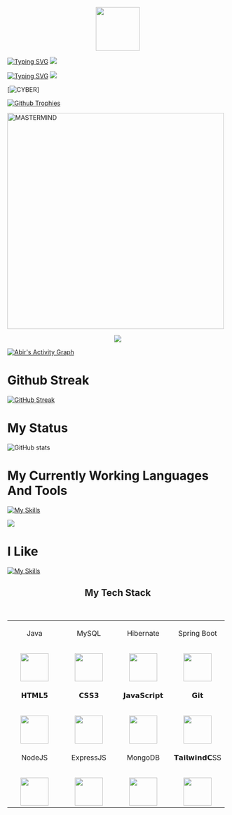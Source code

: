 <p align="center">
<img src="https://user-images.githubusercontent.com/74038190/216649417-9acc58df-9186-4132-ad43-819a57babb67.gif" width="100">
   </p>
   
<div align="left">
<a href="https://git.io/typing-svg"><img src="https://readme-typing-svg.demolab.com?font=Rubik+Dirt&size=65&pause=1000&color=F72C3F&background=FF20A500&center=true&vCenter=true&width=1000&height=150&lines=WELCOME+TO+;;" alt="Typing SVG" /></a> 
   
<img src="https://readme-typing-svg.herokuapp.com?color=00FF00&width=420&lines               =+MY+PROFILE+EVERYONE+;">


</p>
<div align="left">
<a href="https://git.io/typing-svg"><img src="https://readme-typing-svg.demolab.com?font=Rubik+Dirt&size=65&pause=1000&color=F72C3F&background=FF20A500&center=true&vCenter=true&width=1000&height=150&lines=HI+I'M+NURUZZAMAN+;;" alt="Typing SVG" /></a>   


  <img src="https://user-images.githubusercontent.com/73097560/115834477-dbab4500-a447-11eb-908a-139a6edaec5c.gif">

[![CYBER](https://www.aalpha.net/wp-content/uploads/2020/12/full-stack-development.gif)]                                                        

  [![Github Trophies](https://github-profile-trophy.vercel.app/?username=MrMasterOfc&theme=transparent&no-bg=true&margin-w=15&margin-h=10&row=1&column=6&count_private=true)](https://DAXXTEAM.me)
  

<p><img width="494" align="center" src="https://github-readme-stats.vercel.app/api/top-langs?username=MrMasterOfc&show_icons=true&locale=en&layout=compact" alt="MASTERMIND" /></p>



<p align="center">
  <a href="https://github.com/MrMasterOfc">
    <img src="https://github-readme-streak-stats.herokuapp.com/?user=MrMasterOfc#version3"/>
  </a>
</p>
<a href="https://github.com/MrMasterOfc"><img alt="Abir's Activity Graph" src="https://ghactivity.mrayush.me/graph?username=MrMasterOfc&bg_color=1F222E&color=F8D866&line=F85D7F&point=FFFFFF&hide_border=true" /></a>



# Github Streak

  [![GitHub Streak](https://streak-stats.demolab.com?user=MrMasterOfc&theme=radical&border_radius=5&date_format=j%20M%5B%20Y%5D&fire=FF8100)](https://MrMasterOfc.me)



# My Status
![ GitHub stats](https://github-readme-stats.vercel.app/api?username=MrMasterOfc&show_icons=true&theme=radical)
  
# My Currently Working Languages And Tools 
[![My Skills](https://skillicons.dev/icons?i=actix,bash,git,github,gitlab,heroku,html,js,ai,replit,zig,wordpress,webpack,visualstudio,vercel,mongodb,nodejs,openstack,postgres,php,powershell,py,react,raspberrypi,perl,react,vue,nuxtjs,ocaml,flutter&perline=15)](https://github.com/cyberrajib4040)

<img src="https://user-images.githubusercontent.com/73097560/115834477-dbab4500-a447-11eb-908a-139a6edaec5c.gif">

# I Like 
[![My Skills](https://skillicons.dev/icons?i=windows,vscode,js,heroku,github,html,vercel,py,kali,github,blender=15)](https://github.com/cyberrajib4040)

<h2 align="center" border="0">My Tech Stack</h2>

<br>

<table align="center">

<tbody>

 <tr valign="top">

<td width="25%" align="center">

<span>Java</span><br><br>

<img height="64px" src="https://cdn.svgporn.com/logos/java.svg">

</td>

<td width="25%" align="center">

<span>MySQL</span><br><br>

<img height="64px" src="https://cdn.svgporn.com/logos/mysql.svg">

</td>

<td width="25%" align="center">

<span>Hibernate</span><br><br>

<img height="64px" src="https://cdn.svgporn.com/logos/hibernate.svg">

</td>

<td width="25%" align="center">

<span>Spring Boot</span><br><br>

<img height="64px" src="https://cdn.svgporn.com/logos/spring.svg">

</td>

</tr>
 
<tr valign="top">

<td width="25%" align="center">

<span>𝗛𝗧𝗠𝗟𝟱</span><br><br>

<img height="64px" src="https://cdn.svgporn.com/logos/html-5.svg">

</td>

<td width="25%" align="center">

<span>𝗖𝗦𝗦𝟯</span><br><br>

<img height="64px" src="https://cdn.svgporn.com/logos/css-3.svg">

</td>

<td width="25%" align="center">

<span>𝗝𝗮𝘃𝗮𝗦𝗰𝗿𝗶𝗽𝘁</span><br><br>

<img height="64px" src="https://cdn.svgporn.com/logos/javascript.svg">

</td>


<td width="25%" align="center">

<span>𝗚𝗶𝘁</span><br><br>

<img height="64px" src="https://cdn.svgporn.com/logos/git-icon.svg">

</td>

</tr>

<tr valign="top">

<td width="25%" align="center">

<span>NodeJS</span><br><br>

<img height="64px" src="https://cdn.svgporn.com/logos/nodejs.svg">

</td>

<td width="25%" align="center">

<span>ExpressJS</span><br><br>

<img height="64px" src="https://cdn.svgporn.com/logos/express.svg">

</td>

<td width="25%" align="center">

<span>MongoDB</span><br><br>

<img height="64px" src="https://cdn.svgporn.com/logos/mongodb.svg">

</td>

<td width="25%" align="center">

<span>𝗧𝗮𝗶𝗹𝘄𝗶𝗻𝗱𝗖SS</span><br><br>

<img height="64px" src="https://cdn.svgporn.com/logos/tailwindcss-icon.svg">

</td>

</tr>

</tbody
